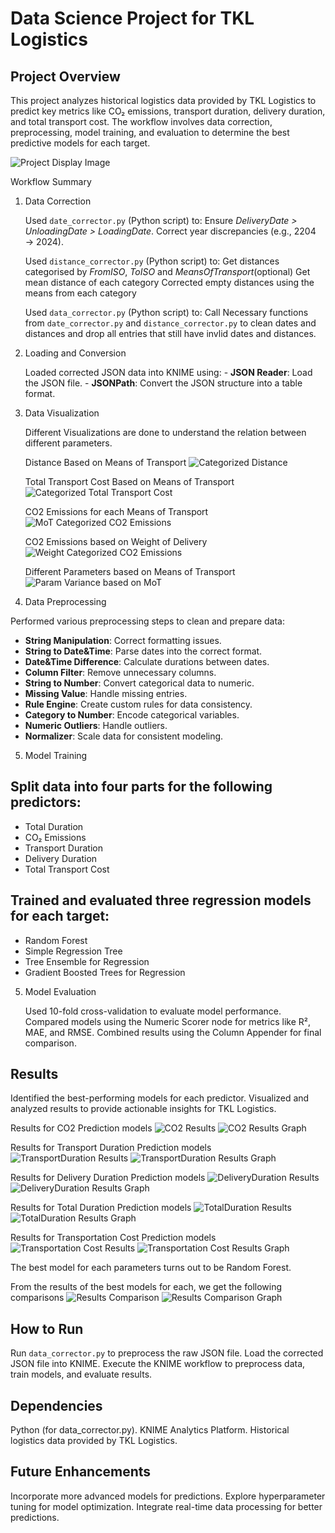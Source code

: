 # Data Science Project for TKL Logistics

## Project Overview

This project analyzes historical logistics data provided by TKL Logistics to predict key metrics like CO₂ emissions, transport duration, delivery duration, and total transport cost. The workflow involves data correction, preprocessing, model training, and evaluation to determine the best predictive models for each target.

![Project Display Image](./display-image.webp)

Workflow Summary

1. Data Correction

    Used `date_corrector.py` (Python script) to:
        Ensure _DeliveryDate > UnloadingDate > LoadingDate_.
        Correct year discrepancies (e.g., 2204 → 2024).

    Used `distance_corrector.py` (Python script) to:
        Get distances categorised by *FromISO*, *ToISO* and *MeansOfTransport*(optional)
        Get mean distance of each category
        Corrected empty distances using the means from each category

    Used `data_corrector.py` (Python script) to:
        Call Necessary functions from `date_corrector.py` and `distance_corrector.py` to clean dates and distances and drop all entries that still have invlid dates and distances.

2. Loading and Conversion

    Loaded corrected JSON data into KNIME using:
        - **JSON Reader**: Load the JSON file.
        - **JSONPath**: Convert the JSON structure into a table format.

3. Data Visualization

    Different Visualizations are done to understand the relation between different parameters.

    Distance Based on Means of Transport
    ![Categorized Distance](./GeneratedGraphs/CategorizedDistance.jpeg)

    Total Transport Cost Based on Means of Transport
    ![Categorized Total Transport Cost](./GeneratedGraphs/CategorizedTotalTransportCost.jpeg)

    CO2 Emissions for each Means of Transport
    ![MoT Categorized CO2 Emissions](./GeneratedGraphs/CO2EmissionForMeansOfTransport.jpeg)

    CO2 Emissions based on Weight of Delivery
    ![Weight Categorized CO2 Emissions](./GeneratedGraphs/CO2EmissionForWeight.jpeg)

    Different Parameters based on Means of Transport
    ![Param Variance based on MoT](./GeneratedGraphs/Means%20of%20Transport%20Param%20Values.png)

4. Data Preprocessing

Performed various preprocessing steps to clean and prepare data:

  - **String Manipulation**: Correct formatting issues.
  - **String to Date&Time**: Parse dates into the correct format.
  - **Date&Time Difference**: Calculate durations between dates.
  - **Column Filter**: Remove unnecessary columns.
  - **String to Number**: Convert categorical data to numeric.
  - **Missing Value**: Handle missing entries.
  - **Rule Engine**: Create custom rules for data consistency.
  - **Category to Number**: Encode categorical variables.
  - **Numeric Outliers**: Handle outliers.
  - **Normalizer**: Scale data for consistent modeling.

5. Model Training

## Split data into four parts for the following predictors:

  - Total Duration
  - CO₂ Emissions
  - Transport Duration
  - Delivery Duration
  - Total Transport Cost

## Trained and evaluated three regression models for each target:

  - Random Forest
  - Simple Regression Tree
  - Tree Ensemble for Regression
  - Gradient Boosted Trees for Regression

5. Model Evaluation

    Used 10-fold cross-validation to evaluate model performance.
    Compared models using the Numeric Scorer node for metrics like R², MAE, and RMSE.
    Combined results using the Column Appender for final comparison.

## Results

  Identified the best-performing models for each predictor.
  Visualized and analyzed results to provide actionable insights for TKL Logistics.

  Results for CO2 Prediction models
![CO2 Results](./OutputScreenshots/CO2.png)
![CO2 Results Graph](./GeneratedGraphs/CO2Results.png)

  Results for Transport Duration Prediction models
![TransportDuration Results](./OutputScreenshots/TransportDuration.png)
![TransportDuration Results Graph](./GeneratedGraphs/TransportDurationResults.png)

  Results for Delivery Duration Prediction models
![DeliveryDuration Results](./OutputScreenshots/DeliveryDuration.png)
![DeliveryDuration Results Graph](./GeneratedGraphs/DeliveryDurationResults.png)

Results for Total Duration Prediction models
![TotalDuration Results](./OutputScreenshots/TotalDuration.png)
![TotalDuration Results Graph](./GeneratedGraphs/TotalDurationResults.png)

  Results for Transportation Cost Prediction models
![Transportation Cost Results](./OutputScreenshots/TransportationCost.png)
![Transportation Cost Results Graph](./GeneratedGraphs/TransportationCostResults.png)

  The best model for each parameters turns out to be Random Forest.

  From the results of the best models for each, we get the following comparisons
![Results Comparison](./OutputScreenshots/BestModelsComparison.png)
![Results Comparison Graph](./GeneratedGraphs/BestModelResultsComparison.png)

## How to Run

  Run `data_corrector.py` to preprocess the raw JSON file.
  Load the corrected JSON file into KNIME.
  Execute the KNIME workflow to preprocess data, train models, and evaluate results.

## Dependencies

  Python (for data_corrector.py).
  KNIME Analytics Platform.
  Historical logistics data provided by TKL Logistics.

## Future Enhancements

  Incorporate more advanced models for predictions.
  Explore hyperparameter tuning for model optimization.
  Integrate real-time data processing for better predictions.
